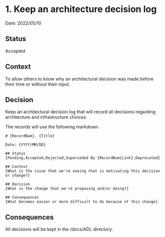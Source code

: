 # 1. Keep an architecture decision log

Date: 2022/05/10

## Status
Accepted

## Context
To allow others to know why an architectural decision was made before their time or without their input.

## Decision
Keep an architectural decision log that will record all decisions regarding architecture and infrastructure choices.

The records will use the following markdown.

    # {RecordNum}. {Title}

    Date: {YYYY/MM/DD}

    ## Status
    {Pending,Accepted,Rejected,Superceded By {RecordNum|Link},Deprecated}

    ## Context
    {What is the issue that we're seeing that is motivating this decision or change?}

    ## Decision
    {What is the change that we're proposing and/or doing?}

    ## Consequences
    {What becomes easier or more difficult to do because of this change}

## Consequences
All decisions will be kept in the /docs/ADL directory.

